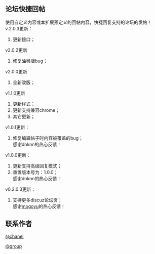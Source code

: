 ﻿## 论坛快捷回帖  
使用自定义内容或本扩展预定义的回帖内容，快捷回复支持的论坛的发帖！  
v.2.0.3更新：

1. 更新接口；

v2.0.2更新
1. 修复油猴版bug；

v2.0.0更新
1. 全新改版；

v1.1.0更新
1. 更新样式；
2. 更新支持兼容chrome；
3. 其它更新；

v1.0.1更新：  
1. 修复编辑帖子时内容被覆盖的bug；  
感谢dnknn的热心反馈！

v1.0.0更新：  
1. 更新支持高级回复模式；
2. 重置版本号为：1.0.0；  
感谢dnknn的热心反馈！

v0.2.0.3更新：  
1. 支持更多discuz论坛页；  
感谢[mogoyu](https://greasyfork.org/zh-CN/forum/profile/mogoyu)的热心反馈！

##  联系作者
[@chanel](https://t.me/tgbmqy)

[@group](https://t.me/joinchat/FkWz4qftg94RFCb7)
